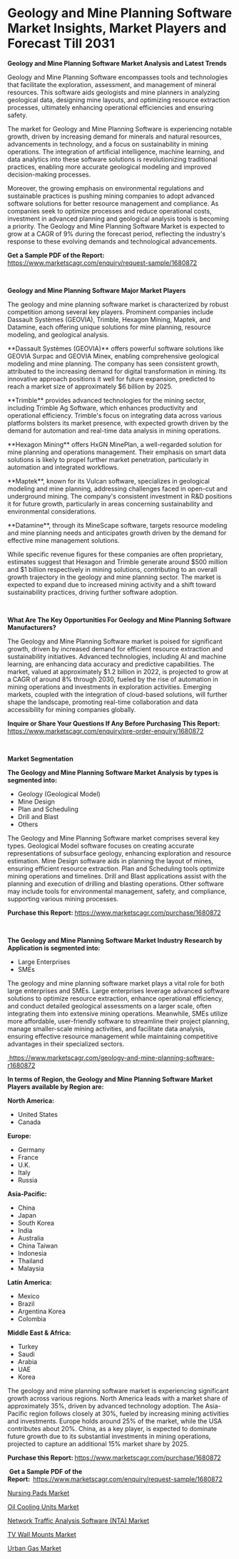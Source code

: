 <p><h1>Geology and Mine Planning Software Market Insights, Market Players and Forecast Till 2031</h1></p><p><strong>Geology and Mine Planning Software Market Analysis and Latest Trends</strong></p>
<p><p>Geology and Mine Planning Software encompasses tools and technologies that facilitate the exploration, assessment, and management of mineral resources. This software aids geologists and mine planners in analyzing geological data, designing mine layouts, and optimizing resource extraction processes, ultimately enhancing operational efficiencies and ensuring safety. </p><p>The market for Geology and Mine Planning Software is experiencing notable growth, driven by increasing demand for minerals and natural resources, advancements in technology, and a focus on sustainability in mining operations. The integration of artificial intelligence, machine learning, and data analytics into these software solutions is revolutionizing traditional practices, enabling more accurate geological modeling and improved decision-making processes. </p><p>Moreover, the growing emphasis on environmental regulations and sustainable practices is pushing mining companies to adopt advanced software solutions for better resource management and compliance. As companies seek to optimize processes and reduce operational costs, investment in advanced planning and geological analysis tools is becoming a priority. The Geology and Mine Planning Software Market is expected to grow at a CAGR of 9% during the forecast period, reflecting the industry's response to these evolving demands and technological advancements.</p></p>
<p><strong>Get a Sample PDF of the Report:&nbsp;</strong> <a href="https://www.marketscagr.com/enquiry/request-sample/1680872?utm_campaign=1166&utm_medium=2&utm_source=Github&utm_content=ia&utm_term=16122024&utm_id=geology-and-mine-planning-software">https://www.marketscagr.com/enquiry/request-sample/1680872</a></p>
<p>&nbsp;</p>
<p><strong>Geology and Mine Planning Software Major Market Players</strong></p>
<p><p>The geology and mine planning software market is characterized by robust competition among several key players. Prominent companies include Dassault Systèmes (GEOVIA), Trimble, Hexagon Mining, Maptek, and Datamine, each offering unique solutions for mine planning, resource modeling, and geological analysis.</p><p>**Dassault Systèmes (GEOVIA)** offers powerful software solutions like GEOVIA Surpac and GEOVIA Minex, enabling comprehensive geological modeling and mine planning. The company has seen consistent growth, attributed to the increasing demand for digital transformation in mining. Its innovative approach positions it well for future expansion, predicted to reach a market size of approximately $6 billion by 2025.</p><p>**Trimble** provides advanced technologies for the mining sector, including Trimble Ag Software, which enhances productivity and operational efficiency. Trimble's focus on integrating data across various platforms bolsters its market presence, with expected growth driven by the demand for automation and real-time data analysis in mining operations.</p><p>**Hexagon Mining** offers HxGN MinePlan, a well-regarded solution for mine planning and operations management. Their emphasis on smart data solutions is likely to propel further market penetration, particularly in automation and integrated workflows.</p><p>**Maptek**, known for its Vulcan software, specializes in geological modeling and mine planning, addressing challenges faced in open-cut and underground mining. The company's consistent investment in R&D positions it for future growth, particularly in areas concerning sustainability and environmental considerations.</p><p>**Datamine**, through its MineScape software, targets resource modeling and mine planning needs and anticipates growth driven by the demand for effective mine management solutions.</p><p>While specific revenue figures for these companies are often proprietary, estimates suggest that Hexagon and Trimble generate around $500 million and $1 billion respectively in mining solutions, contributing to an overall growth trajectory in the geology and mine planning sector. The market is expected to expand due to increased mining activity and a shift toward sustainability practices, driving further software adoption.</p></p>
<p>&nbsp;</p>
<p><strong>What Are The Key Opportunities For Geology and Mine Planning Software Manufacturers?</strong></p>
<p><p>The Geology and Mine Planning Software market is poised for significant growth, driven by increased demand for efficient resource extraction and sustainability initiatives. Advanced technologies, including AI and machine learning, are enhancing data accuracy and predictive capabilities. The market, valued at approximately $1.2 billion in 2022, is projected to grow at a CAGR of around 8% through 2030, fueled by the rise of automation in mining operations and investments in exploration activities. Emerging markets, coupled with the integration of cloud-based solutions, will further shape the landscape, promoting real-time collaboration and data accessibility for mining companies globally.</p></p>
<p><strong>Inquire or Share Your Questions If Any Before Purchasing This Report:</strong> <a href="https://www.marketscagr.com/enquiry/pre-order-enquiry/1680872?utm_campaign=1166&utm_medium=2&utm_source=Github&utm_content=ia&utm_term=16122024&utm_id=geology-and-mine-planning-software">https://www.marketscagr.com/enquiry/pre-order-enquiry/1680872</a></p>
<p>&nbsp;</p>
<p><strong>Market Segmentation</strong></p>
<p><strong>The Geology and Mine Planning Software Market Analysis by types is segmented into:</strong></p>
<p><ul><li>Geology (Geological Model)</li><li>Mine Design</li><li>Plan and Scheduling</li><li>Drill and Blast</li><li>Others</li></ul></p>
<p><p>The Geology and Mine Planning Software market comprises several key types. Geological Model software focuses on creating accurate representations of subsurface geology, enhancing exploration and resource estimation. Mine Design software aids in planning the layout of mines, ensuring efficient resource extraction. Plan and Scheduling tools optimize mining operations and timelines. Drill and Blast applications assist with the planning and execution of drilling and blasting operations. Other software may include tools for environmental management, safety, and compliance, supporting various mining processes.</p></p>
<p><strong>Purchase this Report:&nbsp;</strong><a href="https://www.marketscagr.com/purchase/1680872?utm_campaign=1166&utm_medium=2&utm_source=Github&utm_content=ia&utm_term=16122024&utm_id=geology-and-mine-planning-software">https://www.marketscagr.com/purchase/1680872</a></p>
<p>&nbsp;</p>
<p><strong>The Geology and Mine Planning Software Market Industry Research by Application is segmented into:</strong></p>
<p><ul><li>Large Enterprises</li><li>SMEs</li></ul></p>
<p><p>The geology and mine planning software market plays a vital role for both large enterprises and SMEs. Large enterprises leverage advanced software solutions to optimize resource extraction, enhance operational efficiency, and conduct detailed geological assessments on a larger scale, often integrating them into extensive mining operations. Meanwhile, SMEs utilize more affordable, user-friendly software to streamline their project planning, manage smaller-scale mining activities, and facilitate data analysis, ensuring effective resource management while maintaining competitive advantages in their specialized sectors.</p></p>
<p><a href="https://www.marketscagr.com/geology-and-mine-planning-software-r1680872?utm_campaign=1166&utm_medium=2&utm_source=Github&utm_content=ia&utm_term=16122024&utm_id=geology-and-mine-planning-software">&nbsp;https://www.marketscagr.com/geology-and-mine-planning-software-r1680872</a></p>
<p><strong>In terms of Region, the Geology and Mine Planning Software Market Players available by Region are:</strong></p>
<p>
    <p> <strong> North America: </strong>
        <ul>
            <li>United States</li>
            <li>Canada</li>
        </ul>
        </p> 
    <p> <strong> Europe: </strong>
        <ul>
            <li>Germany</li>
            <li>France</li>
            <li>U.K.</li>
            <li>Italy</li>
            <li>Russia</li>
        </ul>
        </p> 
    <p> <strong> Asia-Pacific: </strong>
        <ul>
            <li>China</li>
            <li>Japan</li>
            <li>South Korea</li>
            <li>India</li>
            <li>Australia</li>
            <li>China Taiwan</li>
            <li>Indonesia</li>
            <li>Thailand</li>
            <li>Malaysia</li>
        </ul>
        </p> 
    <p> <strong> Latin America: </strong>
        <ul>
            <li>Mexico</li>
            <li>Brazil</li>
            <li>Argentina Korea</li>
            <li>Colombia</li>
        </ul>
        </p> 
    <p> <strong> Middle East & Africa: </strong>
        <ul>
            <li>Turkey</li>
            <li>Saudi</li>
            <li>Arabia</li>
            <li>UAE</li>
            <li>Korea</li>
        </ul>
    </p>
    </p>
<p><p>The geology and mine planning software market is experiencing significant growth across various regions. North America leads with a market share of approximately 35%, driven by advanced technology adoption. The Asia-Pacific region follows closely at 30%, fueled by increasing mining activities and investments. Europe holds around 25% of the market, while the USA contributes about 20%. China, as a key player, is expected to dominate future growth due to its substantial investments in mining operations, projected to capture an additional 15% market share by 2025.</p></p>
<p><strong>Purchase this Report: </strong><a href="https://www.marketscagr.com/purchase/1680872?utm_campaign=1166&utm_medium=2&utm_source=Github&utm_content=ia&utm_term=16122024&utm_id=geology-and-mine-planning-software">https://www.marketscagr.com/purchase/1680872</a></p>
<p>&nbsp;<strong>Get a Sample PDF of the Report:&nbsp;&nbsp;</strong><a href="https://www.marketscagr.com/enquiry/request-sample/1680872?utm_campaign=1166&utm_medium=2&utm_source=Github&utm_content=ia&utm_term=16122024&utm_id=geology-and-mine-planning-software">https://www.marketscagr.com/enquiry/request-sample/1680872</a></p>
<p><strong></strong></p>
<p><p><a href="https://www.linkedin.com/pulse/a-mkt-nova-vc8zf?utm_campaign=1166&utm_medium=2&utm_source=Github&utm_content=ia&utm_term=16122024&utm_id=geology-and-mine-planning-software">Nursing Pads Market</a></p><p><a href="https://github.com/kimberjam0i/Market-Research-Report-List-1/blob/main/oil-cooling-units-market.md?utm_campaign=1166&utm_medium=2&utm_source=Github&utm_content=ia&utm_term=16122024&utm_id=geology-and-mine-planning-software">Oil Cooling Units Market</a></p><p><a href="https://github.com/ElviraLeka1962/Market-Research-Report-List-1/blob/main/network-traffic-analysis-software-nta-market.md?utm_campaign=1166&utm_medium=2&utm_source=Github&utm_content=ia&utm_term=16122024&utm_id=geology-and-mine-planning-software">Network Traffic Analysis Software (NTA) Market</a></p><p><a href="https://www.linkedin.com/pulse/tv-my-mkt-intel-5yk4f?utm_campaign=1166&utm_medium=2&utm_source=Github&utm_content=ia&utm_term=16122024&utm_id=geology-and-mine-planning-software">TV Wall Mounts Market</a></p><p><a href="https://www.linkedin.com/pulse/growth-global-urban-gas-market-ananticipated6-projection-from-t1djc?utm_campaign=1166&utm_medium=2&utm_source=Github&utm_content=ia&utm_term=16122024&utm_id=geology-and-mine-planning-software">Urban Gas Market</a></p></p>
